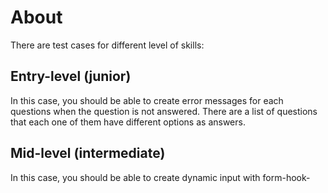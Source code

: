 # About

There are test cases for different level of skills:

## Entry-level (junior)

In this case, you should be able to create error messages for each questions when the question is not answered. There are a list of questions that each one of them have different options as answers.


## Mid-level (intermediate)

In this case, you should be able to create dynamic input with form-hook-